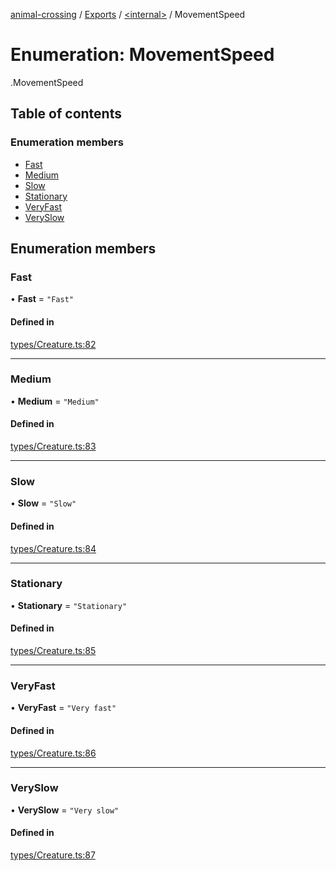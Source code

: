 [animal-crossing](../README.md) / [Exports](../modules.md) / [<internal\>](../modules/internal_.md) / MovementSpeed

# Enumeration: MovementSpeed

[<internal>](../modules/internal_.md).MovementSpeed

## Table of contents

### Enumeration members

- [Fast](internal_.MovementSpeed.md#fast)
- [Medium](internal_.MovementSpeed.md#medium)
- [Slow](internal_.MovementSpeed.md#slow)
- [Stationary](internal_.MovementSpeed.md#stationary)
- [VeryFast](internal_.MovementSpeed.md#veryfast)
- [VerySlow](internal_.MovementSpeed.md#veryslow)

## Enumeration members

### Fast

• **Fast** = `"Fast"`

#### Defined in

[types/Creature.ts:82](https://github.com/Norviah/animal-crossing/blob/d6e407b/module/types/Creature.ts#L82)

___

### Medium

• **Medium** = `"Medium"`

#### Defined in

[types/Creature.ts:83](https://github.com/Norviah/animal-crossing/blob/d6e407b/module/types/Creature.ts#L83)

___

### Slow

• **Slow** = `"Slow"`

#### Defined in

[types/Creature.ts:84](https://github.com/Norviah/animal-crossing/blob/d6e407b/module/types/Creature.ts#L84)

___

### Stationary

• **Stationary** = `"Stationary"`

#### Defined in

[types/Creature.ts:85](https://github.com/Norviah/animal-crossing/blob/d6e407b/module/types/Creature.ts#L85)

___

### VeryFast

• **VeryFast** = `"Very fast"`

#### Defined in

[types/Creature.ts:86](https://github.com/Norviah/animal-crossing/blob/d6e407b/module/types/Creature.ts#L86)

___

### VerySlow

• **VerySlow** = `"Very slow"`

#### Defined in

[types/Creature.ts:87](https://github.com/Norviah/animal-crossing/blob/d6e407b/module/types/Creature.ts#L87)
